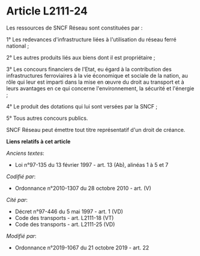 # Article L2111-24

Les ressources de SNCF Réseau sont constituées par :

1° Les redevances d'infrastructure liées à l'utilisation du réseau ferré national ;

2° Les autres produits liés aux biens dont il est propriétaire ;

3° Les concours financiers de l'Etat, eu égard à la contribution des infrastructures ferroviaires à la vie économique et
sociale de la nation, au rôle qui leur est imparti dans la mise en œuvre du droit au transport et à leurs avantages en ce qui
concerne l'environnement, la sécurité et l'énergie ;

4° Le produit des dotations qui lui sont versées par la SNCF ;

5° Tous autres concours publics.

SNCF Réseau peut émettre tout titre représentatif d'un droit de créance.

**Liens relatifs à cet article**

_Anciens textes_:

  - Loi n°97-135 du 13 février 1997 - art. 13 (Ab), alinéas 1 à 5 et 7

_Codifié par_:

  - Ordonnance n°2010-1307 du 28 octobre 2010 - art. (V)

_Cité par_:

  - Décret n°97-446 du 5 mai 1997 - art. 1 (VD)
  - Code des transports - art. L2111-18 (VT)
  - Code des transports - art. L2111-25 (VD)

_Modifié par_:

  - Ordonnance n°2019-1067 du 21 octobre 2019 - art. 22
